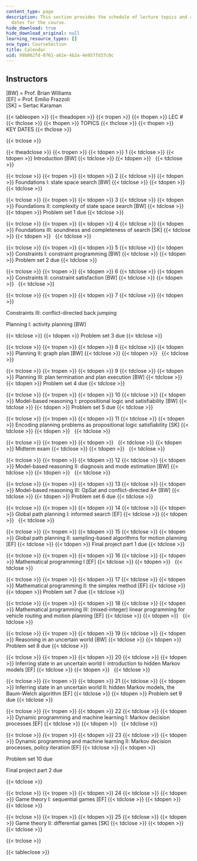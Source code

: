 ```yaml
---
content_type: page
description: This section provides the schedule of lecture topics and assignment due
  dates for the course.
hide_download: true
hide_download_original: null
learning_resource_types: []
ocw_type: CourseSection
title: Calendar
uid: 99b062fd-0761-a61e-4b2a-4e957fd37c0c
---
```


Instructors
-----------

\[BW\] = Prof. Brian Williams  
\[EF\] = Prof. Emilio Frazzoli  
\[SK\] = Sertac Karaman

{{< tableopen >}}
{{< theadopen >}}
{{< tropen >}}
{{< thopen >}}
LEC #
{{< thclose >}}
{{< thopen >}}
TOPICS
{{< thclose >}}
{{< thopen >}}
KEY DATES
{{< thclose >}}

{{< trclose >}}

{{< theadclose >}}
{{< tropen >}}
{{< tdopen >}}
1
{{< tdclose >}}
{{< tdopen >}}
Introduction \[BW\]
{{< tdclose >}}
{{< tdopen >}}
 
{{< tdclose >}}

{{< trclose >}}
{{< tropen >}}
{{< tdopen >}}
2
{{< tdclose >}}
{{< tdopen >}}
Foundations I: state space search \[BW\]
{{< tdclose >}}
{{< tdopen >}}
 
{{< tdclose >}}

{{< trclose >}}
{{< tropen >}}
{{< tdopen >}}
3
{{< tdclose >}}
{{< tdopen >}}
Foundations II: complexity of state space search \[BW\]
{{< tdclose >}}
{{< tdopen >}}
Problem set 1 due
{{< tdclose >}}

{{< trclose >}}
{{< tropen >}}
{{< tdopen >}}
4
{{< tdclose >}}
{{< tdopen >}}
Foundations III: soundness and completeness of search \[SK\]
{{< tdclose >}}
{{< tdopen >}}
 
{{< tdclose >}}

{{< trclose >}}
{{< tropen >}}
{{< tdopen >}}
5
{{< tdclose >}}
{{< tdopen >}}
Constraints I: constraint programming \[BW\]
{{< tdclose >}}
{{< tdopen >}}
Problem set 2 due
{{< tdclose >}}

{{< trclose >}}
{{< tropen >}}
{{< tdopen >}}
6
{{< tdclose >}}
{{< tdopen >}}
Constraints II: constraint satisfaction \[BW\]
{{< tdclose >}}
{{< tdopen >}}
 
{{< tdclose >}}

{{< trclose >}}
{{< tropen >}}
{{< tdopen >}}
7
{{< tdclose >}}
{{< tdopen >}}


Constraints III: conflict-directed back jumping

Planning I: activity planning \[BW\]


{{< tdclose >}}
{{< tdopen >}}
Problem set 3 due
{{< tdclose >}}

{{< trclose >}}
{{< tropen >}}
{{< tdopen >}}
8
{{< tdclose >}}
{{< tdopen >}}
Planning II: graph plan \[BW\]
{{< tdclose >}}
{{< tdopen >}}
 
{{< tdclose >}}

{{< trclose >}}
{{< tropen >}}
{{< tdopen >}}
9
{{< tdclose >}}
{{< tdopen >}}
Planning III: plan termination and plan execution \[BW\]
{{< tdclose >}}
{{< tdopen >}}
Problem set 4 due
{{< tdclose >}}

{{< trclose >}}
{{< tropen >}}
{{< tdopen >}}
10
{{< tdclose >}}
{{< tdopen >}}
Model-based reasoning I: propositional logic and satisfiability \[BW\]
{{< tdclose >}}
{{< tdopen >}}
Problem set 5 due
{{< tdclose >}}

{{< trclose >}}
{{< tropen >}}
{{< tdopen >}}
11
{{< tdclose >}}
{{< tdopen >}}
Encoding planning problems as propositional logic satisfiability \[SK\]
{{< tdclose >}}
{{< tdopen >}}
 
{{< tdclose >}}

{{< trclose >}}
{{< tropen >}}
{{< tdopen >}}
 
{{< tdclose >}}
{{< tdopen >}}
Midterm exam
{{< tdclose >}}
{{< tdopen >}}
 
{{< tdclose >}}

{{< trclose >}}
{{< tropen >}}
{{< tdopen >}}
12
{{< tdclose >}}
{{< tdopen >}}
Model-based reasoning II: diagnosis and mode estimation \[BW\]
{{< tdclose >}}
{{< tdopen >}}
 
{{< tdclose >}}

{{< trclose >}}
{{< tropen >}}
{{< tdopen >}}
13
{{< tdclose >}}
{{< tdopen >}}
Model-based reasoning III: OpSat and conflict-directed A\* \[BW\]
{{< tdclose >}}
{{< tdopen >}}
Problem set 6 due
{{< tdclose >}}

{{< trclose >}}
{{< tropen >}}
{{< tdopen >}}
14
{{< tdclose >}}
{{< tdopen >}}
Global path planning I: informed search \[EF\]
{{< tdclose >}}
{{< tdopen >}}
 
{{< tdclose >}}

{{< trclose >}}
{{< tropen >}}
{{< tdopen >}}
15
{{< tdclose >}}
{{< tdopen >}}
Global path planning II: sampling-based algorithms for motion planning \[EF\]
{{< tdclose >}}
{{< tdopen >}}
Final project part 1 due
{{< tdclose >}}

{{< trclose >}}
{{< tropen >}}
{{< tdopen >}}
16
{{< tdclose >}}
{{< tdopen >}}
Mathematical programming I \[EF\]
{{< tdclose >}}
{{< tdopen >}}
 
{{< tdclose >}}

{{< trclose >}}
{{< tropen >}}
{{< tdopen >}}
17
{{< tdclose >}}
{{< tdopen >}}
Mathematical programming II: the simplex method \[EF\]
{{< tdclose >}}
{{< tdopen >}}
Problem set 7 due
{{< tdclose >}}

{{< trclose >}}
{{< tropen >}}
{{< tdopen >}}
18
{{< tdclose >}}
{{< tdopen >}}
Mathematical programming III: (mixed-integer) linear programming for vehicle routing and motion planning \[EF\]
{{< tdclose >}}
{{< tdopen >}}
 
{{< tdclose >}}

{{< trclose >}}
{{< tropen >}}
{{< tdopen >}}
19
{{< tdclose >}}
{{< tdopen >}}
Reasoning in an uncertain world \[BW\]
{{< tdclose >}}
{{< tdopen >}}
Problem set 8 due
{{< tdclose >}}

{{< trclose >}}
{{< tropen >}}
{{< tdopen >}}
20
{{< tdclose >}}
{{< tdopen >}}
Inferring state in an uncertain world I: introduction to hidden Markov models \[EF\]
{{< tdclose >}}
{{< tdopen >}}
 
{{< tdclose >}}

{{< trclose >}}
{{< tropen >}}
{{< tdopen >}}
21
{{< tdclose >}}
{{< tdopen >}}
Inferring state in an uncertain world II: hidden Markov models, the Baum-Welch algorithm \[EF\]
{{< tdclose >}}
{{< tdopen >}}
Problem set 9 due
{{< tdclose >}}

{{< trclose >}}
{{< tropen >}}
{{< tdopen >}}
22
{{< tdclose >}}
{{< tdopen >}}
Dynamic programming and machine learning I: Markov decision processes \[EF\]
{{< tdclose >}}
{{< tdopen >}}
 
{{< tdclose >}}

{{< trclose >}}
{{< tropen >}}
{{< tdopen >}}
23
{{< tdclose >}}
{{< tdopen >}}
Dynamic programming and machine learning II: Markov decision processes, policy iteration \[EF\]
{{< tdclose >}}
{{< tdopen >}}


Problem set 10 due

Final project part 2 due


{{< tdclose >}}

{{< trclose >}}
{{< tropen >}}
{{< tdopen >}}
24
{{< tdclose >}}
{{< tdopen >}}
Game theory I: sequential games \[EF\]
{{< tdclose >}}
{{< tdopen >}}
 
{{< tdclose >}}

{{< trclose >}}
{{< tropen >}}
{{< tdopen >}}
25
{{< tdclose >}}
{{< tdopen >}}
Game theory II: differential games \[SK\]
{{< tdclose >}}
{{< tdopen >}}
 
{{< tdclose >}}

{{< trclose >}}

{{< tableclose >}}